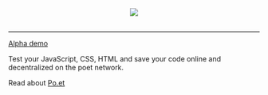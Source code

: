 <div align="center">
  <img src="http://nokol.net/jspoetly/logo_jspoetly.png"><br><br>
</div>

-----------------

 [Alpha demo](http://nokol.net/jspoetly/)

Test your JavaScript, CSS, HTML and save your code online and decentralized on the poet network.

Read about [Po.et](https://www.po.et/)
